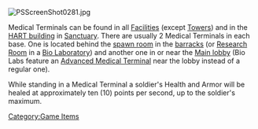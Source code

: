 ![](PSScreenShot0281.jpg "PSScreenShot0281.jpg")

Medical Terminals can be found in all
[Facilities](Facilities "wikilink") (except [Towers](Tower "wikilink"))
and in the [HART building](HART_building "wikilink") in
[Sanctuary](Sanctuary "wikilink"). There are usually 2 Medical Terminals
in each base. One is located behind the [spawn
room](spawn_room "wikilink") in the [barracks](barracks "wikilink") (or
[Research Room](Research_Room "wikilink") in a [Bio
Laboratory](Bio_Laboratory "wikilink")) and another one in or near the
[Main lobby](Main_lobby "wikilink") (Bio Labs feature an [Advanced
Medical Terminal](Advanced_Medical_Terminal "wikilink") near the lobby
instead of a regular one).

While standing in a Medical Terminal a soldier's Health and Armor will
be healed at approximately ten (10) points per second, up to the
soldier's maximum.

[Category:Game Items](Category:Game_Items "wikilink")